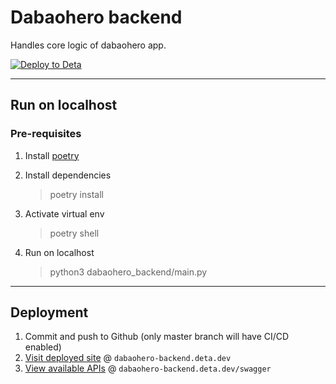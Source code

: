 # Dabaohero backend

Handles core logic of dabaohero app.

[![Deploy to Deta](https://github.com/WAD2-Group-6/dabaohero-backend/actions/workflows/deta.yml/badge.svg?branch=master)](https://github.com/WAD2-Group-6/dabaohero-backend/actions/workflows/deta.yml)

---

## Run on localhost

### Pre-requisites

1. Install [poetry](https://python-poetry.org/docs/#installation)
2. Install dependencies
   > poetry install
3. Activate virtual env
   > poetry shell
4. Run on localhost

   > python3 dabaohero_backend/main.py

---

## Deployment

1. Commit and push to Github (only master branch will have CI/CD enabled)
2. [Visit deployed site](dabaohero-backend.deta.dev) @ `dabaohero-backend.deta.dev`
3. [View available APIs](dabaohero-backend.deta.dev/swagger) @ `dabaohero-backend.deta.dev/swagger`
